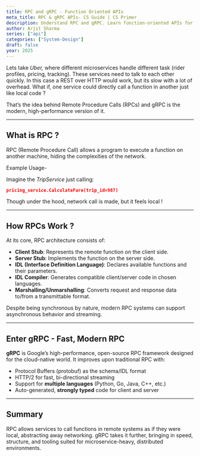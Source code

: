 ```yaml
---
title: RPC and gRPC - Function Oriented APIs
meta_title: RPC & gRPC APIs- CS Guide | CS Primer
description: Understand RPC and gRPC. Learn function-oriented APIs for high-performance app development in CS.
author: Arjit Sharma
series: ["api"]
categories: ["System-Design"]
draft: false
year: 2025
---
```


Lets take *Uber,* where different microservices handle different task (rider profiles, pricing, tracking). These services need to talk to each other quickly. In this case a REST over HTTP would work, but its slow with a lot of overhead. What if, one service could directly call a function in another just like local code ?

That’s the idea behind Remote Procedure Calls (RPCs) and gRPC is the modern, high-performance version of it.

---

## What is RPC ?

RPC (Remote Procedure Call) allows a program to execute a function on another machine, hiding the complexities of the network.

Example Usage-

Imagine the *TripService* just calling:

```json
pricing_service.CalculateFare(trip_id=987)
```

Though under the hood, network call is made, but it feels local !

---

## How RPCs Work ?

At its core, RPC architecture consists of:

- **Client Stub**: Represents the remote function on the client side.
- **Server Stub**: Implements the function on the server side.
- **IDL (Interface Definition Language)**: Declares available functions and their parameters.
- **IDL Compiler**: Generates compatible client/server code in chosen languages.
- **Marshalling/Unmarshalling**: Converts request and response data to/from a transmittable format.

Despite being synchronous by nature, modern RPC systems can support asynchronous behavior and streaming.

---

## Enter gRPC - Fast, Modern RPC

**gRPC** is Google’s high-performance, open-source RPC framework designed for the cloud-native world. It improves upon traditional RPC with:

- Protocol Buffers (protobuf) as the schema/IDL format
- HTTP/2 for fast, bi-directional streaming
- Support for **multiple languages** (Python, Go, Java, C++, etc.)
- Auto-generated, **strongly typed** code for client and server

---

## Summary

RPC allows services to call functions in remote systems as if they were local, abstracting away networking. gRPC takes it further, bringing in speed, structure, and tooling suited for microservice-heavy, distributed environments.